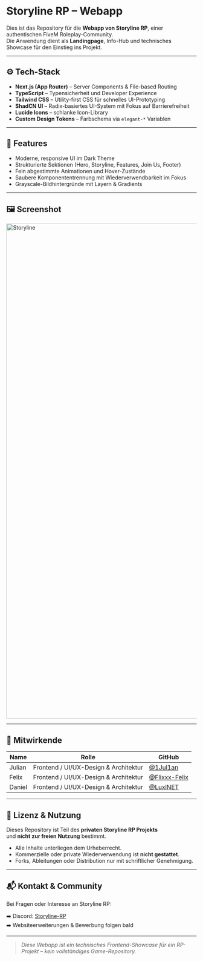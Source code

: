 # Storyline RP – Webapp

Dies ist das Repository für die **Webapp von Storyline RP**, einer authentischen FiveM Roleplay-Community.  
Die Anwendung dient als **Landingpage**, Info-Hub und technisches Showcase für den Einstieg ins Projekt.

---

## ⚙️ Tech-Stack

- **Next.js (App Router)** – Server Components & File-based Routing  
- **TypeScript** – Typensicherheit und Developer Experience  
- **Tailwind CSS** – Utility-first CSS für schnelles UI-Prototyping  
- **ShadCN UI** – Radix-basiertes UI-System mit Fokus auf Barrierefreiheit  
- **Lucide Icons** – schlanke Icon-Library  
- **Custom Design Tokens** – Farbschema via `elegant-*` Variablen

---

## 📐 Features

- Moderne, responsive UI im Dark Theme  
- Strukturierte Sektionen (Hero, Storyline, Features, Join Us, Footer)  
- Fein abgestimmte Animationen und Hover-Zustände  
- Saubere Komponententrennung mit Wiederverwendbarkeit im Fokus  
- Grayscale-Bildhintergründe mit Layern & Gradients

---

## 🖼️ Screenshot

<img width="2560" height="1307" alt="Storyline" src="https://github.com/user-attachments/assets/ef56344c-5fe3-4166-bf51-d51e9417515c" />

---

## 👤 Mitwirkende

| Name   | Rolle                                 | GitHub                                           |
|--------|---------------------------------------|--------------------------------------------------|
| Julian | Frontend / UI/UX-Design & Architektur | [@1Jul1an](https://github.com/1Jul1an)           |
| Felix  | Frontend / UI/UX-Design & Architektur | [@Flixxx-Felix](https://github.com/Flixxx-Felix) |
| Daniel | Frontend / UI/UX-Design & Architektur | [@LuxlNET](https://github.com/LuxlNET)           |
---

## 📄 Lizenz & Nutzung

Dieses Repository ist Teil des **privaten Storyline RP Projekts**  
und **nicht zur freien Nutzung** bestimmt.

- Alle Inhalte unterliegen dem Urheberrecht.  
- Kommerzielle oder private Wiederverwendung ist **nicht gestattet**.  
- Forks, Ableitungen oder Distribution nur mit schriftlicher Genehmigung.  

---

## 📬 Kontakt & Community

Bei Fragen oder Interesse an Storyline RP:

➡️ Discord: [Storyline-RP](https://discord.gg/yeyUzTyySh)  
➡️ Websiteerweiterungen & Bewerbung folgen bald

---

> _Diese Webapp ist ein technisches Frontend-Showcase für ein RP-Projekt – kein vollständiges Game-Repository._
